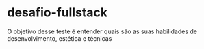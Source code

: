 # desafio-fullstack
O objetivo desse teste é entender quais são as suas habilidades de desenvolvimento, estética e técnicas
